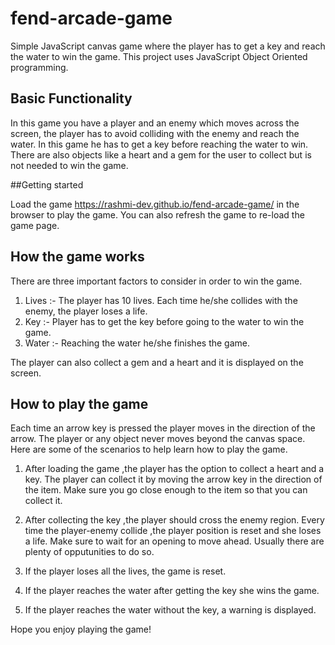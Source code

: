 fend-arcade-game
===============================
Simple JavaScript canvas game where the player has to get a key and reach the water to win the game. This project uses JavaScript Object Oriented programming.

## Basic Functionality

In this game you have a player and an enemy which moves across the screen, the player has to avoid colliding with the enemy and reach the water. In this game he has to get a key before reaching the water to win. There are also objects like a heart and a gem for the user to collect but is not needed to win the game.

##Getting started

Load the game https://rashmi-dev.github.io/fend-arcade-game/ in the browser to play the game. You can also refresh the game to re-load the game page.

## How the game works

There are three important factors to consider in order to win the game.
1. Lives :- The player has 10 lives. Each time he/she collides with the enemy, the player loses a life.
2. Key :- Player has to get the key before going to the water to win the game.
3. Water :- Reaching the water he/she finishes the game.

The player can also collect a gem and a heart and it is displayed on the screen.


## How to play the game

Each time an arrow key is pressed the player moves in the direction of the arrow. The player or any object never moves beyond the canvas space. Here are some of the scenarios to help learn how to play the game.

1. After loading the game ,the player has the option to collect a heart and a key. The player can collect it by moving the arrow key in the direction of the item. Make sure you go close enough to the item so that you can collect it.

2. After collecting the key ,the player should cross the enemy region. Every time the player-enemy collide ,the player position is reset and she loses a life. Make sure to wait for an opening to move ahead. Usually there are plenty of opputunities to do so.

3. If the player loses all the lives, the game is reset.

4. If the player reaches the water after getting the key she wins the game.

4. If the player reaches the water without the key, a warning is displayed.

Hope you enjoy playing the game!











